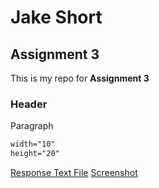 # Jake Short

## Assignment 3

This is my repo for **Assignment 3**

### Header

Paragraph 



```html
width="10"
height="20"
```

[Response Text File](./responses.txt)
[Screenshot](./images/screenshot..JPG)